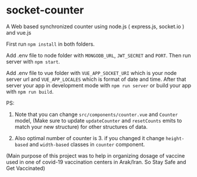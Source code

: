 # socket-counter
A Web based synchronized counter using node.js ( express.js, socket.io ) and vue.js

First run `npm install` in both folders.

Add .env file to node folder with `MONGODB_URL`, `JWT_SECRET` and `PORT`.
Then run server with `npm start`.

Add .env file to vue folder with `VUE_APP_SOCKET_URI` which is your node server url and  `VUE_APP_LOCALES` which is format of date and time.
After that server your app in development mode with `npm run server` or build your app with `npm run build`.

PS:

  1. Note that you can change `src/components/counter.vue` and `Counter` model, (Make sure to update `updateCounter` and `resetCounts` emits to match your new structure)  for other structures of data.
  
  2. Also optimal number of counter is 3. if you changed it change `height-based` and `width-based` classes in `counter` component.
  
  (Main purpose of this project was to help in organizing dosage of vaccine used in one of covid-19 vaccination centers in Arak/Iran. So Stay Safe and Get Vaccinated)
